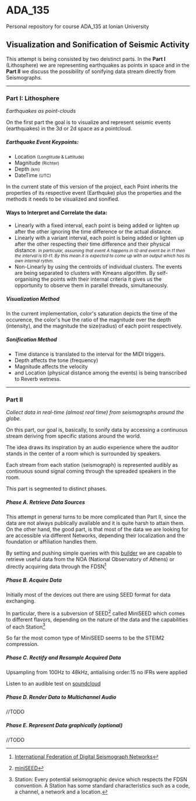 # ADA_135
Personal repository for course ADA_135 at Ionian University

## Visualization and Sonification of Seismic Activity

This attempt is being consisted by two deistinct parts.
In the <b>Part I</b> (Lithosphere) we are representing earthquakes as points in space and in the <b>Part II</b> we discuss the possibility of sonifying data stream directly from Seismographs.

***
### Part I: Lithosphere

<cite>Earthquakes as point-clouds</cite>

On the first part the goal is to visualize and represent seismic events (earthquakes) in the 3d or 2d space as a pointcloud.

##### Earthquake Event Keypoints:

- Location <small>(Longtitude & Lattitude)</small>
- Magnitude <small>(Richter)</small>
- Depth <small>(km)</small>
- DateTime <small>(UTC)</small>

In the current state of this version of the project, each Point inherits the properties of its respective event (Earthquke) plus the properties and the methods it needs to be visualized and sonified.

#### Ways to Interpret and Correlate the data:

- Linearly with a fixed interval, each point is being added or lighten up after the other ignoring the time difference or the actual distance.
- Linearly with a variant interval, each point is being added or lighten up after the other respecting their time difference and their physical distance.
  <small><i>In particular, assuming that event A happens in t0 and event be in t1 then the interval is t0-t1. By this mean it is expected to come up with an output which has its own internal rythm.</i></small>
- Non-Linearly by using the centroids of individual clusters. The events are being separated to clusters with Kmeans algorithm. By self-organising the points with their internal criteria it gives us the opportunity to observe them in parallel threads, simultaneously.


##### Visualization Method

In the current implementation, color's saturation depicts the time of the occurence, the color's hue the ratio of the magnitude over the depth (intensity), and the magnitude the size(radius) of each point respectively.

##### Sonification Method

- Time distance is translated to the interval for the MIDI triggers.
- Depth affects the tone (frequency)
- Magnitude affects the velocity
- and Location (physical distance among the events) is being transcribed to Reverb wetness.  


***
### Part II

<cite>Collect data in real-time (almost real time) from seismographs around the globe.</cite>

On this part, our goal is, basically, to sonify data by accessing a continuous stream deriving from specific stations around the world.

The idea draws its inspiration by an audio experience where the auditor stands in the center of a room which is surrounded by speakers.

Each stream from each station (seismograph) is represented audibly as continuous sound signal coming through the spreaded speakers in the room.


This part is segmented to distinct phases.

##### Phase A. Retrieve Data Sources

This attempt in general turns to be more complicated than Part II, since the data are not always publically available and it is quite harsh to attain them.
On the other hand, the good part, is that most of the data we are looking for are accessible via different Networks, depending their localization and the foundation or affiliation handles them.

By setting and pushing simple queries with this [builder](http://eida.gein.noa.gr/fdsnws/dataselect/1/builder) we are capable to retrieve useful data from the NOA (National Observatory of Athens) or directly acquiring data through the FDSN[^1]

##### Phase B. Acquire Data

Initially most of the devices out there are using SEED format for data exchanging. 

In particular, there is a subversion of SEED[^10] called MiniSEED which comes to different flavors, depending on the nature of the data and the capabilities of each Station[^5]

So far the most comon type of MiniSEED seems to be the STEIM2 compression. 

##### Phase C. Rectify and Resample Acquired Data

Upsampling from 100Hz to 48kHz, antialising order:15
no IFRs were applied

Listen to an audible test on [soundcloud](https://soundcloud.com/cnisidis/earthquake-stream)




##### Phase D. Render Data to Multichannel Audio
//TODO

##### Phase E. Represent Data graphically (optional)
//TODO








[^1]: [International Federation of Digital Seismograph Networks](http://www.fdsn.org/)
[^5]: Station: Every potential seismographic device which respects the FDSN convention. A Station has some standard characteristics such as a code, a channel, a network and a location.
[^10]: [miniSEED](https://ds.iris.edu/ds/nodes/dmc/data/formats/miniseed/)
